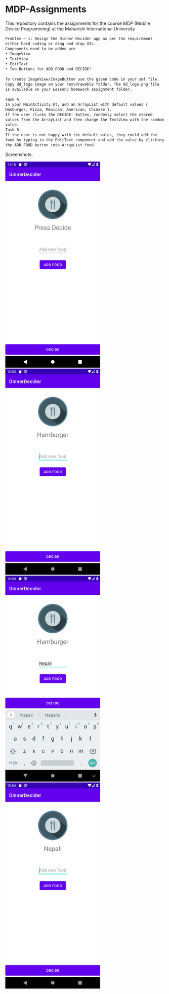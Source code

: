 # MDP-Assignments
This repository contains the assignments for the course MDP (Mobile Device Programming) at the Maharishi International University


```
Problem – 1: Design the Dinner Decider app as per the requirement either hard coding or drag and drop UIs. 
Components need to be added are 
• ImageView
• TextView 
• EditText 
• Two Buttons for ADD FOOD and DECIDE!   

To create ImageView/ImageButton use the given code in your xml file. Copy dd_logo image on your res\drawable folder. The dd_logo.png file is available on your Lesson3 homework assignment folder.

Task A:
In your MainActivity.kt, add an ArrayList with default values { Hamburger, Pizza, Mexican, American, Chinese }.
If the user clicks the DECIDE! Button, randomly select the stored values from the ArrayList and then change the TextView with the random value.
Task B:
If the user is not happy with the default vales, they could add the food by typing in the EditText component and add the value by clicking the ADD FOOD button into ArrayList food.

```


Screenshots:

<p float="left">
  <img src="/1.png" width="300" alt="start" />
  <img src="/2.png" width="300" alt="decide button clicked" /> 
  <img src="/3.png" width="300" alt="add new food button clicked"/>
  <img src="/4.png" width="300" alt="decide button clicked"/>
</p>

